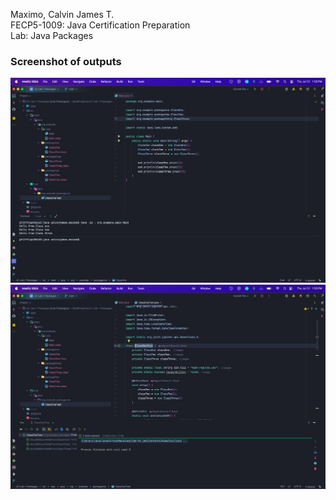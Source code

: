 Maximo, Calvin James T.<br>
FECP5-1009: Java Certification Preparation<br>
Lab: Java Packages
### Screenshot of outputs
![img.png](img.png)
![img_1.png](img_1.png)